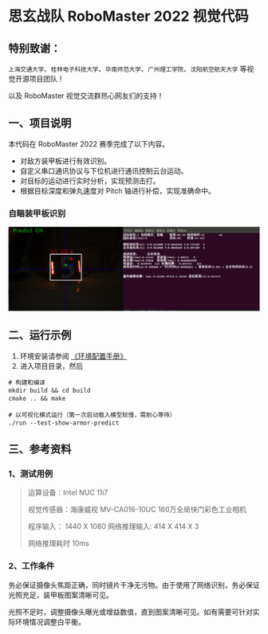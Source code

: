 # **思玄战队 RoboMaster 2022 视觉代码**

## 特别致谢：
`上海交通大学`、`桂林电子科技大学`、`华南师范大学`、`广州理工学院`、`沈阳航空航天大学` 等视觉开源项目团队！

以及 RoboMaster 视觉交流群热心网友们的支持！

## 一、项目说明
本代码在 RoboMaster 2022 赛季完成了以下内容。

* 对敌方装甲板进行有效识别。
* 自定义串口通讯协议与下位机进行通讯控制云台运动。
* 对目标的运动进行实时分析，实现预测击打。
* 根据目标深度和弹丸速度对 Pitch 轴进行补偿，实现准确命中。


### 自瞄装甲板识别
![可视化示例](doc/resource/readme_doc/autoaim.png)


## 二、运行示例
1. 环境安装请参阅 [《环境配置手册》](doc/环境配置手册.md)
2. 进入项目目录，然后
~~~ shell
# 构建和编译
mkdir build && cd build
cmake .. && make

# 以可视化模式运行（第一次启动载入模型较慢，需耐心等待）
./run --test-show-armor-predict
~~~


## 三、参考资料
### 1、测试用例

> 运算设备：Intel NUC 11i7
>
> 视觉传感器：海康威视 MV-CA016-10UC 160万全局快门彩色工业相机
>
> 程序输入： 1440 X 1080   网络推理输入: 414 X 414 X 3
>
> 网络推理耗时 10ms


### 2、工作条件

务必保证摄像头焦距正确，同时镜片干净无污物。由于使用了网络识别，务必保证光照充足，装甲板图案清晰可见。

光照不足时，调整摄像头曝光或增益数值，直到图案清晰可见。如有需要可针对实际环境情况调整白平衡。